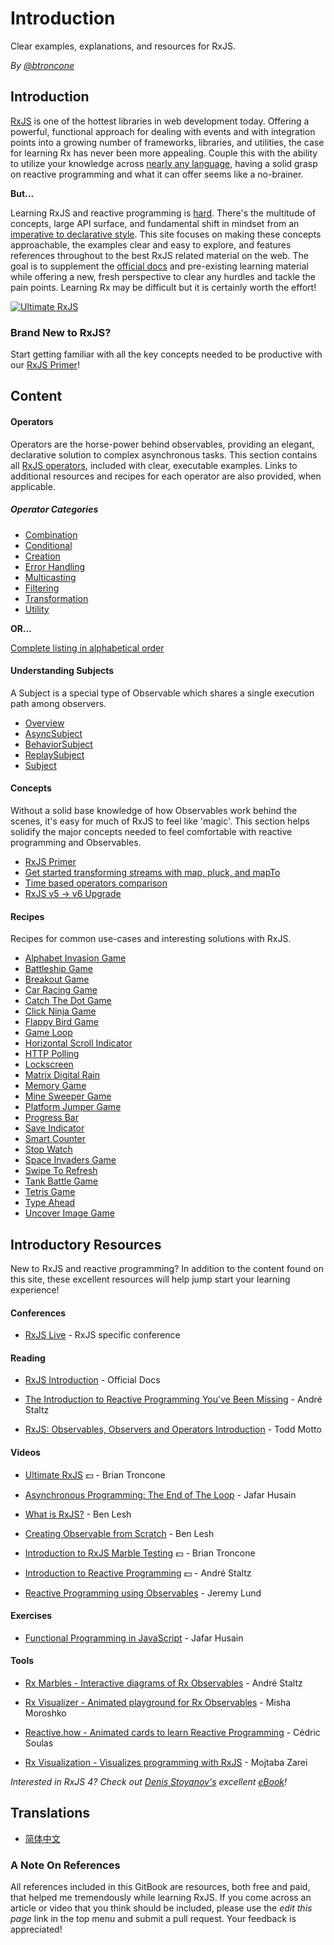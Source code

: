 # Introduction

Clear examples, explanations, and resources for RxJS.

_By_ [_@btroncone_](https://twitter.com/BTroncone)

## Introduction

[RxJS](https://github.com/ReactiveX/rxjs) is one of the hottest libraries in web
development today. Offering a powerful, functional approach for dealing with
events and with integration points into a growing number of frameworks,
libraries, and utilities, the case for learning Rx has never been more
appealing. Couple this with the ability to utilize your knowledge across
[nearly any language](http://reactivex.io/languages.html), having a solid grasp
on reactive programming and what it can offer seems like a no-brainer.

**But...**

Learning RxJS and reactive programming is
[hard](https://twitter.com/hoss/status/742643506536153088). There's the
multitude of concepts, large API surface, and fundamental shift in mindset from
an
[imperative to declarative style](https://tylermcginnis.com/imperative-vs-declarative-programming/).
This site focuses on making these concepts approachable, the examples clear and
easy to explore, and features references throughout to the best RxJS related
material on the web. The goal is to supplement the
[official docs](http://reactivex.io/rxjs/) and pre-existing learning material
while offering a new, fresh perspective to clear any hurdles and tackle the pain
points. Learning Rx may be difficult but it is certainly worth the effort!

[![Ultimate RxJS](https://drive.google.com/uc?export=view&id=1qq2-q-eVe-F_-d0eSvTyqaGRjpfLDdJz)](https://ultimatecourses.com/courses/rxjs?ref=4)

### Brand New to RxJS?

Start getting familiar with all the key concepts needed to be productive with
our [RxJS Primer](/concepts/rxjs-primer.md)!

## Content

#### Operators

Operators are the horse-power behind observables, providing an elegant,
declarative solution to complex asynchronous tasks. This section contains all
[RxJS operators](/operators/README.md), included with clear, executable
examples. Links to additional resources and recipes for each operator are also
provided, when applicable.

##### Operator Categories

- [Combination](/operators/combination/README.md)
- [Conditional](/operators/conditional/README.md)
- [Creation](/operators/creation/README.md)
- [Error Handling](/operators/error_handling/README.md)
- [Multicasting](/operators/multicasting/README.md)
- [Filtering](/operators/filtering/README.md)
- [Transformation](/operators/transformation/README.md)
- [Utility](/operators/utility/README.md)

**OR...**

[Complete listing in alphabetical order](/operators/complete.md)

#### Understanding Subjects

A Subject is a special type of Observable which shares a single execution path
among observers.

- [Overview](/subjects/README.md)
- [AsyncSubject](/subjects/asyncsubject.md)
- [BehaviorSubject](/subjects/behaviorsubject.md)
- [ReplaySubject](/subjects/replaysubject.md)
- [Subject](/subjects/subject.md)

#### Concepts

Without a solid base knowledge of how Observables work behind the scenes, it's
easy for much of RxJS to feel like 'magic'. This section helps solidify the
major concepts needed to feel comfortable with reactive programming and
Observables.

- [RxJS Primer](/concepts/rxjs-primer.md)
- [Get started transforming streams with map, pluck, and mapTo](/concepts/get-started-transforming.md)
- [Time based operators comparison](/concepts/time-based-operators-comparison.md)
- [RxJS v5 -> v6 Upgrade](/concepts/rxjs5-6.md)

#### Recipes

Recipes for common use-cases and interesting solutions with RxJS.

- [Alphabet Invasion Game](/recipes/alphabet-invasion-game.md)
- [Battleship Game](/recipes/battleship-game.md)
- [Breakout Game](/recipes/breakout-game.md)
- [Car Racing Game](/recipes/car-racing-game.md)
- [Catch The Dot Game](/recipes/catch-the-dot-game.md)
- [Click Ninja Game](/recipes/click-ninja-game.md)
- [Flappy Bird Game](/recipes/flappy-bird-game.md)
- [Game Loop](/recipes/gameloop.md)
- [Horizontal Scroll Indicator](/recipes/horizontal-scroll-indicator.md)
- [HTTP Polling](/recipes/http-polling.md)
- [Lockscreen](/recipes/lockscreen.md)
- [Matrix Digital Rain](/recipes/matrix-digital-rain.md)
- [Memory Game](/recipes/memory-game.md)
- [Mine Sweeper Game](/recipes/mine-sweeper-game.md)
- [Platform Jumper Game](/recipes/platform-jumper-game.md)
- [Progress Bar](/recipes/progressbar.md)
- [Save Indicator](/recipes/save-indicator.md)
- [Smart Counter](/recipes/smartcounter.md)
- [Stop Watch](/recipes/stop-watch.md)
- [Space Invaders Game](/recipes/space-invaders-game.md)
- [Swipe To Refresh](/recipes/swipe-to-refresh.md)
- [Tank Battle Game](/recipes/tank-battle-game.md)
- [Tetris Game](/recipes/tetris-game.md)
- [Type Ahead](/recipes/type-ahead.md)
- [Uncover Image Game](/recipes/uncover-image-game.md)

## Introductory Resources

New to RxJS and reactive programming? In addition to the content found on this
site, these excellent resources will help jump start your learning experience!

#### Conferences

- [RxJS Live](https://www.youtube.com/@rxjslive2237) - RxJS specific conference

#### Reading

- [RxJS Introduction](https://rxjs-dev.firebaseapp.com/guide/overview) -
  Official Docs

- [The Introduction to Reactive Programming You've Been Missing](https://gist.github.com/staltz/868e7e9bc2a7b8c1f754) -
  André Staltz

- [RxJS: Observables, Observers and Operators Introduction](https://ultimatecourses.com/blog/rxjs-observables-observers-operators) -
  Todd Motto

#### Videos

- [Ultimate RxJS](https://ultimatecourses.com/courses/rxjs?ref=4) 💵 - Brian
  Troncone

- [Asynchronous Programming: The End of The Loop](https://egghead.io/courses/asynchronous-programming-the-end-of-the-loop) -
  Jafar Husain

- [What is RxJS?](https://egghead.io/lessons/rxjs-what-is-rxjs) - Ben Lesh
- [Creating Observable from Scratch](https://egghead.io/lessons/rxjs-creating-observable-from-scratch) -
  Ben Lesh

- [Introduction to RxJS Marble Testing](https://egghead.io/lessons/rxjs-introduction-to-rxjs-marble-testing)
  💵 - Brian Troncone

- [Introduction to Reactive Programming](https://egghead.io/courses/introduction-to-reactive-programming)
  💵 - André Staltz

- [Reactive Programming using Observables](https://www.youtube.com/watch?v=HT7JiiqnYYc&feature=youtu.be) -
  Jeremy Lund

#### Exercises

- [Functional Programming in JavaScript](http://reactivex.io/learnrx/) - Jafar
  Husain

#### Tools

- [Rx Marbles - Interactive diagrams of Rx Observables](http://rxmarbles.com/) -
  André Staltz

- [Rx Visualizer - Animated playground for Rx Observables](https://rxviz.com) -
  Misha Moroshko

- [Reactive.how - Animated cards to learn Reactive Programming](http://reactive.how) -
  Cédric Soulas

- [Rx Visualization - Visualizes programming with RxJS](https://fingerpich.github.io/rx-visualization/) -
  Mojtaba Zarei

_Interested in RxJS 4? Check out_
[_Denis Stoyanov's_](https://github.com/xgrommx) _excellent_
[_eBook_](https://xgrommx.github.io/rx-book/)_!_

## Translations

- [简体中文](https://rxjs-cn.github.io/learn-rxjs-operators)

### A Note On References

All references included in this GitBook are resources, both free and paid, that
helped me tremendously while learning RxJS. If you come across an article or
video that you think should be included, please use the _edit this page_ link in
the top menu and submit a pull request. Your feedback is appreciated!
